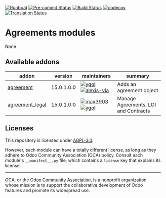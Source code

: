
[![Runboat](https://img.shields.io/badge/runboat-Try%20me-875A7B.png)](https://runboat.odoo-community.org/builds?repo=OCA/agreement&target_branch=15.0)
[![Pre-commit Status](https://github.com/OCA/agreement/actions/workflows/pre-commit.yml/badge.svg?branch=15.0)](https://github.com/OCA/agreement/actions/workflows/pre-commit.yml?query=branch%3A15.0)
[![Build Status](https://github.com/OCA/agreement/actions/workflows/test.yml/badge.svg?branch=15.0)](https://github.com/OCA/agreement/actions/workflows/test.yml?query=branch%3A15.0)
[![codecov](https://codecov.io/gh/OCA/agreement/branch/15.0/graph/badge.svg)](https://codecov.io/gh/OCA/agreement)
[![Translation Status](https://translation.odoo-community.org/widgets/agreement-15-0/-/svg-badge.svg)](https://translation.odoo-community.org/engage/agreement-15-0/?utm_source=widget)

<!-- /!\ do not modify above this line -->

# Agreements modules

None

<!-- /!\ do not modify below this line -->

<!-- prettier-ignore-start -->

[//]: # (addons)

Available addons
----------------
addon | version | maintainers | summary
--- | --- | --- | ---
[agreement](agreement/) | 15.0.1.0.0 | [![ygol](https://github.com/ygol.png?size=30px)](https://github.com/ygol) [![alexis-via](https://github.com/alexis-via.png?size=30px)](https://github.com/alexis-via) | Adds an agreement object
[agreement_legal](agreement_legal/) | 15.0.1.0.0 | [![max3903](https://github.com/max3903.png?size=30px)](https://github.com/max3903) [![ygol](https://github.com/ygol.png?size=30px)](https://github.com/ygol) | Manage Agreements, LOI and Contracts

[//]: # (end addons)

<!-- prettier-ignore-end -->

## Licenses

This repository is licensed under [AGPL-3.0](LICENSE).

However, each module can have a totally different license, as long as they adhere to Odoo Community Association (OCA)
policy. Consult each module's `__manifest__.py` file, which contains a `license` key
that explains its license.

----
OCA, or the [Odoo Community Association](http://odoo-community.org/), is a nonprofit
organization whose mission is to support the collaborative development of Odoo features
and promote its widespread use.
